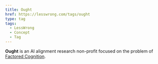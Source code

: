 ```yaml
---
title: Ought
href: https://lesswrong.com/tags/ought
type: tag
tags:
  - LessWrong
  - Concept
  - Tag
---
```


**Ought** is an AI alignment research non-profit focused on the problem of [Factored Cognition](https://www.lesswrong.com/tag/factored-cognition?showPostCount=true&useTagName=true).